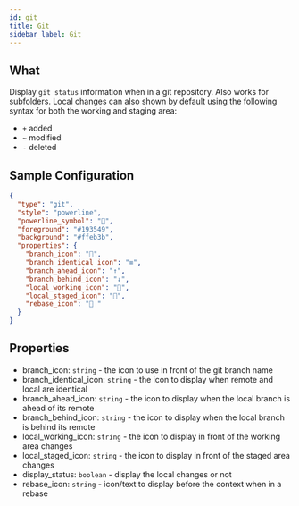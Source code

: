 ```yaml
---
id: git
title: Git
sidebar_label: Git
---
```


## What

Display `git status` information when in a git repository. Also works for subfolders.
Local changes can also shown by default using the following syntax for both the working and staging area:

- `+` added
- `~` modified
- `-` deleted

## Sample Configuration

```json
{
  "type": "git",
  "style": "powerline",
  "powerline_symbol": "",
  "foreground": "#193549",
  "background": "#ffeb3b",
  "properties": {
    "branch_icon": "",
    "branch_identical_icon": "≡",
    "branch_ahead_icon": "↑",
    "branch_behind_icon": "↓",
    "local_working_icon": "",
    "local_staged_icon": "",
    "rebase_icon": " "
  }
}
```

## Properties

- branch_icon: `string` - the icon to use in front of the git branch name
- branch_identical_icon: `string` - the icon to display when remote and local are identical
- branch_ahead_icon: `string` - the icon to display when the local branch is ahead of its remote
- branch_behind_icon: `string` - the icon to display when the local branch is behind its remote
- local_working_icon: `string` - the icon to display in front of the working area changes
- local_staged_icon: `string` - the icon to display in front of the staged area changes
- display_status: `boolean` - display the local changes or not
- rebase_icon: `string` - icon/text to display before the context when in a rebase
